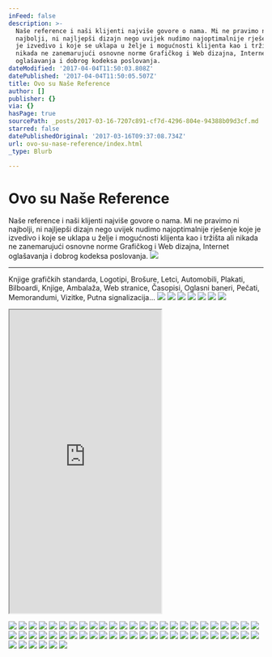```yaml
---
inFeed: false
description: >-
  Naše reference i naši klijenti najviše govore o nama. Mi ne pravimo ni
  najbolji, ni najljepši dizajn nego uvijek nudimo najoptimalnije rješenje koje
  je izvedivo i koje se uklapa u želje i mogućnosti klijenta kao i tržišta ali
  nikada ne zanemarujući osnovne norme Grafičkog i Web dizajna, Internet
  oglašavanja i dobrog kodeksa poslovanja.
dateModified: '2017-04-04T11:50:03.808Z'
datePublished: '2017-04-04T11:50:05.507Z'
title: Ovo su Naše Reference
author: []
publisher: {}
via: {}
hasPage: true
sourcePath: _posts/2017-03-16-7207c891-cf7d-4296-804e-94388b09d3cf.md
starred: false
datePublishedOriginal: '2017-03-16T09:37:08.734Z'
url: ovo-su-nase-reference/index.html
_type: Blurb

---
```

# Ovo su Naše Reference

Naše reference i naši klijenti najviše govore o nama. Mi ne pravimo ni najbolji, ni najljepši dizajn nego uvijek nudimo najoptimalnije rješenje koje je izvedivo i koje se uklapa u želje i mogućnosti klijenta kao i tržišta ali nikada ne zanemarujući osnovne norme Grafičkog i Web dizajna, Internet oglašavanja i dobrog kodeksa poslovanja.
![](https://the-grid-user-content.s3-us-west-2.amazonaws.com/ed34ae8e-90b3-4a26-8ae6-57942e13f47f.jpg)

---

Knjige grafičkih standarda, Logotipi, Brošure, Letci, Automobili, Plakati, Bilboardi, Knjige, Ambalaža, Web stranice, Časopisi, Oglasni baneri, Pečati, Memorandumi, Vizitke, Putna signalizacija...
![](https://the-grid-user-content.s3-us-west-2.amazonaws.com/87cb2c78-3a8f-451d-936a-911bd7268c61.jpg)
![](https://the-grid-user-content.s3-us-west-2.amazonaws.com/ee9bab1a-8fd2-403a-8a73-3eaf9702da2c.jpg)
![](https://the-grid-user-content.s3-us-west-2.amazonaws.com/24603594-a58c-4562-8a7f-d4c69c376e95.jpg)
![](https://the-grid-user-content.s3-us-west-2.amazonaws.com/fcee6d18-d324-4900-b560-997dc052268f.jpg)
![](https://the-grid-user-content.s3-us-west-2.amazonaws.com/5ac575cd-b292-451c-8a11-b495fb957769.jpg)
![](https://the-grid-user-content.s3-us-west-2.amazonaws.com/05d7f2ae-04bd-4de0-968a-4d01179c5eb1.jpg)
![](https://the-grid-user-content.s3-us-west-2.amazonaws.com/262fa08b-75d9-482f-88f8-ab4b0039aba1.jpg)

<iframe src="https://the-grid.github.io/ed-userhtml/?g=eJwlzMsOgjAQheG9T9FM4lJKjcUKlHepbYUSbmEGhLe3wvac_F_pwsqcIXOz4_AJdXAahFJ3kT4Vf8iXElJmwJD2zmv4BkdNLtL0WrDGh7qhXGZy2gpgtjOIGgLisvj-7R1UJY94dSnRzmEiRvsUCfIb8das5lwjPVsNnPvkSBM79vzokxaBGdyHeNO8-L93NtUPb2A7jQ" height="600" style=""></iframe>

![](https://s3-us-west-2.amazonaws.com/the-grid-img/p/92f302b5a128e5b824ae45fbf233de9771fdb8e3.jpg)
![](https://the-grid-user-content.s3-us-west-2.amazonaws.com/ff2eefee-5801-4025-803c-35b8518a0167.jpg)
![](https://the-grid-user-content.s3-us-west-2.amazonaws.com/e48e3642-8d07-4134-875c-ec7645aa3ce6.jpg)
![](https://the-grid-user-content.s3-us-west-2.amazonaws.com/7cc2a30e-98a8-4667-9ecc-d63a895966ce.jpg)
![](https://s3-us-west-2.amazonaws.com/the-grid-img/p/2aa21242f1b00603fd2b2671ed3143dc73cee360.jpg)
![](https://s3-us-west-2.amazonaws.com/the-grid-img/p/d0364c73a099fb7b5c71bd8c29d1a697a28a7a08.jpg)
![](https://the-grid-user-content.s3-us-west-2.amazonaws.com/50254de4-1424-4947-96fb-9f5dd4093ca8.jpg)
![](https://the-grid-user-content.s3-us-west-2.amazonaws.com/6f52348e-5cc3-41dc-95b3-18b7a4f3f286.jpg)
![](https://the-grid-user-content.s3-us-west-2.amazonaws.com/0fbf8273-128a-4742-aa9e-d566b9b90f6c.jpg)
![](https://the-grid-user-content.s3-us-west-2.amazonaws.com/8bc5ca00-d8d1-4ecf-bc21-12a58dc5e38b.jpg)
![](https://the-grid-user-content.s3-us-west-2.amazonaws.com/5c0b3c79-3951-433f-a623-0ddd8b650b3f.jpg)
![](https://the-grid-user-content.s3-us-west-2.amazonaws.com/a122acdc-8d81-487c-8445-8b98e6c5ba8d.jpg)
![](https://s3-us-west-2.amazonaws.com/the-grid-img/p/de03c553f02484c6f36f3169eecdfde0fe38afa9.jpg)
![](https://the-grid-user-content.s3-us-west-2.amazonaws.com/bb713478-164c-4af8-97ba-2d387a1330b3.jpg)
![](https://the-grid-user-content.s3-us-west-2.amazonaws.com/249aba1c-b03e-4d6f-a092-981ecb2120f0.jpg)
![](https://the-grid-user-content.s3-us-west-2.amazonaws.com/f00eff1d-8062-492c-a47a-ace22fe0911b.jpg)
![](https://the-grid-user-content.s3-us-west-2.amazonaws.com/5104b471-a1bd-4226-b91f-6b1dbbbbf07d.jpg)
![](https://the-grid-user-content.s3-us-west-2.amazonaws.com/9a6bca7f-9b85-49f1-81f3-421ce3b86a6d.jpg)
![](https://the-grid-user-content.s3-us-west-2.amazonaws.com/684c0cf3-fbb7-408e-9717-7453c6a4995d.jpg)
![](https://the-grid-user-content.s3-us-west-2.amazonaws.com/3339d699-9a2a-4665-85f6-ae94a03b970c.jpg)
![](https://the-grid-user-content.s3-us-west-2.amazonaws.com/c37f6ca1-d73b-424a-a69f-0505931ef4cf.jpg)
![](https://the-grid-user-content.s3-us-west-2.amazonaws.com/e40fb5c2-a549-4114-9bd0-f48fdc289947.jpg)
![](https://the-grid-user-content.s3-us-west-2.amazonaws.com/aa3d456a-ae55-4a2b-a6b1-41d094a151ac.jpg)
![](https://the-grid-user-content.s3-us-west-2.amazonaws.com/da2bb2bc-8e28-4bef-914c-66fda3ce2057.jpg)
![](https://the-grid-user-content.s3-us-west-2.amazonaws.com/2994414a-7697-42b5-8d6e-85768e20993d.jpg)
![](https://the-grid-user-content.s3-us-west-2.amazonaws.com/6082b753-21d9-4c0c-b33e-71e3e2d33959.jpg)
![](https://the-grid-user-content.s3-us-west-2.amazonaws.com/0823f5cf-2e6d-4c2e-9806-7a59ec27c588.jpg)
![](https://the-grid-user-content.s3-us-west-2.amazonaws.com/cf0c68fc-8754-4764-b397-ab65bef633f3.jpg)
![](https://the-grid-user-content.s3-us-west-2.amazonaws.com/43366656-f44b-4156-8ebb-7afa9be2c567.jpg)
![](https://the-grid-user-content.s3-us-west-2.amazonaws.com/7bfb87af-2edf-480b-a862-cf0a9f38afff.jpg)
![](https://the-grid-user-content.s3-us-west-2.amazonaws.com/87bf2841-f523-4ff7-bbbe-31986f4fedb3.jpg)
![](https://s3-us-west-2.amazonaws.com/the-grid-img/p/4b27ed271d1ffbe59355d5922ec6d642d420c605.jpg)
![](https://s3-us-west-2.amazonaws.com/the-grid-img/p/5feb267ff2a7d368680c14b6fdb03adfc3c75af6.jpg)
![](https://the-grid-user-content.s3-us-west-2.amazonaws.com/dd243285-322c-435d-afe6-63cbfa02216a.jpg)
![](https://s3-us-west-2.amazonaws.com/the-grid-img/p/1aae557ab35274e6b66894206da9b7272636935d.jpg)
![](https://the-grid-user-content.s3-us-west-2.amazonaws.com/79876997-3912-442a-acd5-26f5f97a5705.jpg)
![](https://the-grid-user-content.s3-us-west-2.amazonaws.com/cba0de10-9546-4b1b-b3c3-0279c1048afc.jpg)
![](https://the-grid-user-content.s3-us-west-2.amazonaws.com/01049dd0-8e48-460b-9735-67b1917309c0.jpg)
![](https://the-grid-user-content.s3-us-west-2.amazonaws.com/2fa088b0-cf8e-460c-a9e3-fcaf15259b00.jpg)
![](https://the-grid-user-content.s3-us-west-2.amazonaws.com/3ada7cf6-39b9-4932-99b4-6a7336b2ba95.jpg)
![](https://the-grid-user-content.s3-us-west-2.amazonaws.com/ceed1e65-11e8-47a4-a8ad-adb7105b4721.jpg)
![](https://the-grid-user-content.s3-us-west-2.amazonaws.com/70dca585-4b54-4ed4-9837-6080c008019e.jpg)
![](https://s3-us-west-2.amazonaws.com/the-grid-img/p/fbde1600297a0a85cd92cee14531679a9a840095.jpg)
![](https://the-grid-user-content.s3-us-west-2.amazonaws.com/591c08b5-d2a6-48e5-ac78-855473e91430.jpg)
![](https://the-grid-user-content.s3-us-west-2.amazonaws.com/21167187-0988-4ee0-981d-022b2bc44fd9.jpg)
![](https://the-grid-user-content.s3-us-west-2.amazonaws.com/32bbdad5-3f5c-4c67-971c-a611dba1f247.jpg)
![](https://the-grid-user-content.s3-us-west-2.amazonaws.com/52875538-5789-42d9-86c0-4a40bda8db8c.jpg)
![](https://the-grid-user-content.s3-us-west-2.amazonaws.com/94b5b3da-26b6-45db-8be1-967163179299.jpg)
![](https://the-grid-user-content.s3-us-west-2.amazonaws.com/07ee995c-2f8b-4cce-b821-06e63a9e2dde.jpg)
![](https://the-grid-user-content.s3-us-west-2.amazonaws.com/9025e80b-a826-4310-9d9f-b0367b5bad08.jpg)
![](https://the-grid-user-content.s3-us-west-2.amazonaws.com/c7f259e5-4221-47a5-97c9-b86cd69c0a7f.jpg)
![](https://the-grid-user-content.s3-us-west-2.amazonaws.com/a7aa2127-d716-482d-8ae8-02ce6fab0474.jpg)
![](https://the-grid-user-content.s3-us-west-2.amazonaws.com/84e8eed8-47de-4e1b-9dec-4dfb090b8215.jpg)
![](https://the-grid-user-content.s3-us-west-2.amazonaws.com/091cffca-ba50-42c3-829d-e9cf2bd591c2.jpg)
![](https://the-grid-user-content.s3-us-west-2.amazonaws.com/3672a3c0-cead-400f-98a3-0978726387d1.jpg)
![](https://the-grid-user-content.s3-us-west-2.amazonaws.com/594c49a8-327c-4e7a-b85e-80250c493fef.jpg)